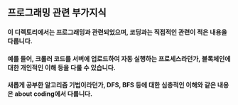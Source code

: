 ## 프로그래밍 관련 부가지식

#### 이 디렉토리에서는 프로그래밍과 관련되었으며, 코딩과는 직접적인 관련이 적은 내용을 다룹니다.

#### 예를 들어, 크롤러 코드를 서버에 업로드하여 자동 실행하는 프로세스라던가, 블록체인에 대한 개인적인 이해 등을 다룰 수 있습니다.

#### 새롭게 공부한 알고리즘 기법이라던가, DFS, BFS 등에 대한 심층적인 이해와 같은 내용은 about coding에서 다룹니다.
